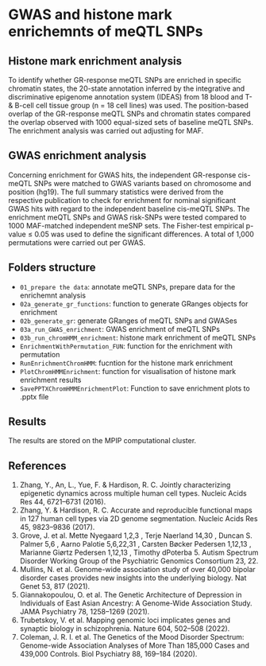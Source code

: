 # GWAS and histone mark enrichemnts of meQTL SNPs

## Histone mark enrichment analysis

To identify whether GR-response meQTL SNPs are enriched in specific chromatin states, the 20-state annotation inferred by the integrative and discriminative epigenome annotation system (IDEAS) from 18 blood and T- & B-cell cell tissue group (n = 18 cell lines) was used.  The position-based overlap of the GR-response meQTL SNPs and chromatin states compared the overlap observed with 1000 equal-sized sets of baseline meQTL SNPs. The enrichment analysis was carried out adjusting for MAF.

## GWAS enrichment analysis

Concerning enrichment for GWAS hits, the independent GR-response cis-meQTL SNPs were matched to GWAS variants based on chromosome and position (hg19). The full summary statistics were derived from the respective publication to check for enrichment for nominal significant GWAS hits with regard to the independent baseline cis-meQTL SNPs. The enrichment meQTL SNPs and GWAS risk-SNPs were tested compared to 1000 MAF-matched independent meSNP sets. The Fisher-test empirical p-value $\leq$ 0.05 was used to define the significant differences. A total of 1,000 permutations were carried out per GWAS.

## Folders structure

- `01_prepare the data`: annotate meQTL SNPs, prepare data for the enrichemnt analysis
- `02a_generate_gr_functions`: function to generate GRanges objects for enrichment 
- `02b_generate_gr`: generate GRanges of meQTL SNPs and GWASes
- `03a_run_GWAS_enrichment`: GWAS enrichment of meQTL SNPs
- `03b_run_chromHMM_enrichment`: histone mark enrichment of meQTL SNPs
- `EnrichmentWithPermutation_FUN`: function for the enrichment with permutation
- `RunEnrichmentChromHMM`: fucntion for the histone mark enrichment
- `PlotChromHMMEnrichment`: function for visualisation of histone mark enrichment results
- `SavePPTXChromHMMEnrichmentPlot`: Function to save enrichment plots to .pptx file

## Results

The results are stored on the MPIP computational cluster.

## References

1. Zhang, Y., An, L., Yue, F. & Hardison, R. C. Jointly characterizing epigenetic dynamics across multiple human cell types. Nucleic Acids Res 44, 6721–6731 (2016).
2. Zhang, Y. & Hardison, R. C. Accurate and reproducible functional maps in 127 human cell types via 2D genome segmentation. Nucleic Acids Res 45, 9823–9836 (2017).
3. Grove, J. et al. Mette Nyegaard 1,2,3 , Terje Naerland 14,30 , Duncan S. Palmer 5,6 , Aarno Palotie 5,6,22,31 , Carsten Bøcker Pedersen 1,12,13 , Marianne Giørtz Pedersen 1,12,13 , Timothy dPoterba 5. Autism Spectrum Disorder Working Group of the Psychiatric Genomics Consortium 23, 22.
4. Mullins, N. et al. Genome-wide association study of over 40,000 bipolar disorder cases provides new insights into the underlying biology. Nat Genet 53, 817 (2021).
5. Giannakopoulou, O. et al. The Genetic Architecture of Depression in Individuals of East Asian Ancestry: A Genome-Wide Association Study. JAMA Psychiatry 78, 1258–1269 (2021).
6. Trubetskoy, V. et al. Mapping genomic loci implicates genes and synaptic biology in schizophrenia. Nature 604, 502–508 (2022).
7. Coleman, J. R. I. et al. The Genetics of the Mood Disorder Spectrum: Genome-wide Association Analyses of More Than 185,000 Cases and 439,000 Controls. Biol Psychiatry 88, 169–184 (2020).


